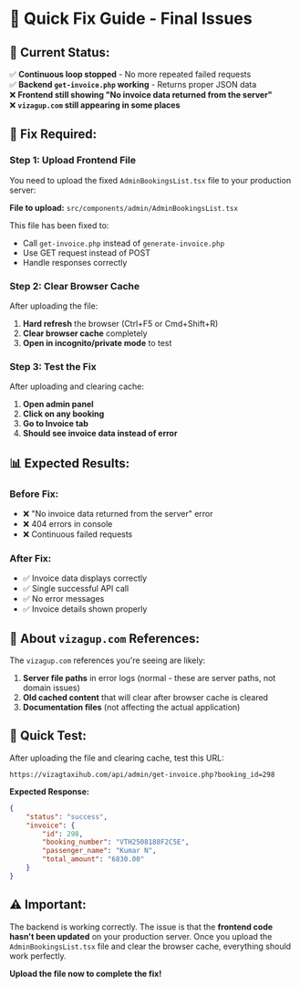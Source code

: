 # 🚀 Quick Fix Guide - Final Issues

## 🎯 **Current Status:**

✅ **Continuous loop stopped** - No more repeated failed requests  
✅ **Backend `get-invoice.php` working** - Returns proper JSON data  
❌ **Frontend still showing "No invoice data returned from the server"**  
❌ **`vizagup.com` still appearing in some places**

## 🔧 **Fix Required:**

### **Step 1: Upload Frontend File**
You need to upload the fixed `AdminBookingsList.tsx` file to your production server:

**File to upload:** `src/components/admin/AdminBookingsList.tsx`

This file has been fixed to:
- Call `get-invoice.php` instead of `generate-invoice.php`
- Use GET request instead of POST
- Handle responses correctly

### **Step 2: Clear Browser Cache**
After uploading the file:
1. **Hard refresh** the browser (Ctrl+F5 or Cmd+Shift+R)
2. **Clear browser cache** completely
3. **Open in incognito/private mode** to test

### **Step 3: Test the Fix**
After uploading and clearing cache:

1. **Open admin panel**
2. **Click on any booking**
3. **Go to Invoice tab**
4. **Should see invoice data instead of error**

## 📊 **Expected Results:**

### **Before Fix:**
- ❌ "No invoice data returned from the server" error
- ❌ 404 errors in console
- ❌ Continuous failed requests

### **After Fix:**
- ✅ Invoice data displays correctly
- ✅ Single successful API call
- ✅ No error messages
- ✅ Invoice details shown properly

## 🚨 **About `vizagup.com` References:**

The `vizagup.com` references you're seeing are likely:
1. **Server file paths** in error logs (normal - these are server paths, not domain issues)
2. **Old cached content** that will clear after browser cache is cleared
3. **Documentation files** (not affecting the actual application)

## 🎯 **Quick Test:**

After uploading the file and clearing cache, test this URL:
```
https://vizagtaxihub.com/api/admin/get-invoice.php?booking_id=298
```

**Expected Response:**
```json
{
    "status": "success",
    "invoice": {
        "id": 298,
        "booking_number": "VTH2508188F2C5E",
        "passenger_name": "Kumar N",
        "total_amount": "6830.00"
    }
}
```

## ⚠️ **Important:**

The backend is working correctly. The issue is that the **frontend code hasn't been updated** on your production server. Once you upload the `AdminBookingsList.tsx` file and clear the browser cache, everything should work perfectly.

**Upload the file now to complete the fix!**


